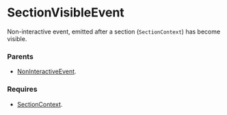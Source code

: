 # SectionVisibleEvent

Non-interactive event, emitted after a section (`SectionContext`) has become visible.

### Parents
- [NonInteractiveEvent](/docs/taxonomy/events/NonInteractiveEvent).

### Requires
- [SectionContext](/docs/taxonomy/global-contexts/SectionContext).